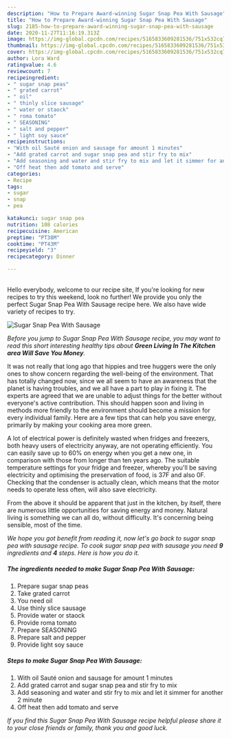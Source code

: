 ```yaml
---
description: "How to Prepare Award-winning Sugar Snap Pea With Sausage"
title: "How to Prepare Award-winning Sugar Snap Pea With Sausage"
slug: 2185-how-to-prepare-award-winning-sugar-snap-pea-with-sausage
date: 2020-11-27T11:16:19.313Z
image: https://img-global.cpcdn.com/recipes/5165833609281536/751x532cq70/sugar-snap-pea-with-sausage-recipe-main-photo.jpg
thumbnail: https://img-global.cpcdn.com/recipes/5165833609281536/751x532cq70/sugar-snap-pea-with-sausage-recipe-main-photo.jpg
cover: https://img-global.cpcdn.com/recipes/5165833609281536/751x532cq70/sugar-snap-pea-with-sausage-recipe-main-photo.jpg
author: Lora Ward
ratingvalue: 4.6
reviewcount: 7
recipeingredient:
- " sugar snap peas"
- " grated carrot"
- " oil"
- " thinly slice sausage"
- " water or staock"
- " roma tomato"
- " SEASONING"
- " salt and pepper"
- " light soy sauce"
recipeinstructions:
- "With oil Sauté onion and sausage for amount 1 minutes"
- "Add grated carrot and sugar snap pea and stir fry to mix"
- "Add seasoning and water and stir fry to mix and let it simmer for another 2 minute"
- "Off heat then add tomato and serve"
categories:
- Recipe
tags:
- sugar
- snap
- pea

katakunci: sugar snap pea 
nutrition: 108 calories
recipecuisine: American
preptime: "PT38M"
cooktime: "PT43M"
recipeyield: "3"
recipecategory: Dinner

---
```

<br>
Hello everybody, welcome to our recipe site, If you're looking for new recipes to try this weekend, look no further! We provide you only the perfect Sugar Snap Pea With Sausage recipe here. We also have wide variety of recipes to try.
<br>


![Sugar Snap Pea With Sausage](https://img-global.cpcdn.com/recipes/5165833609281536/751x532cq70/sugar-snap-pea-with-sausage-recipe-main-photo.jpg)

<i>Before you jump to Sugar Snap Pea With Sausage recipe, you may want to read this short interesting healthy tips about 
<strong>Green Living In The Kitchen area Will Save You Money</strong>.</i>
</br>

It was not really that long ago that hippies and tree huggers were the only ones to show concern regarding the well-being of the environment. That has totally changed now, since we all seem to have an awareness that the planet is having troubles, and we all have a part to play in fixing it. The experts are agreed that we are unable to adjust things for the better without everyone's active contribution. This should happen soon and living in methods more friendly to the environment should become a mission for every individual family. Here are a few tips that can help you save energy, primarily by making your cooking area more green.

A lot of electrical power is definitely wasted when fridges and freezers, both heavy users of electricity anyway, are not operating efficiently. You can easily save up to 60% on energy when you get a new one, in comparison with those from longer than ten years ago. The suitable temperature settings for your fridge and freezer, whereby you'll be saving electricity and optimising the preservation of food, is 37F and also 0F. Checking that the condenser is actually clean, which means that the motor needs to operate less often, will also save electricity.

From the above it should be apparent that just in the kitchen, by itself, there are numerous little opportunities for saving energy and money. Natural living is something we can all do, without difficulty. It's concerning being sensible, most of the time.


<i>We hope you got benefit from reading it, now let's go back to sugar snap pea with sausage recipe. To cook sugar snap pea with sausage you need <strong>9</strong> ingredients and <strong>4</strong> steps. Here is how you do it.
</i>

##### The ingredients needed to make Sugar Snap Pea With Sausage:

1. Prepare  sugar snap peas
1. Take  grated carrot
1. You need  oil
1. Use  thinly slice sausage
1. Provide  water or staock
1. Provide  roma tomato
1. Prepare  SEASONING
1. Prepare  salt and pepper
1. Provide  light soy sauce


##### Steps to make Sugar Snap Pea With Sausage:

1. With oil Sauté onion and sausage for amount 1 minutes
1. Add grated carrot and sugar snap pea and stir fry to mix
1. Add seasoning and water and stir fry to mix and let it simmer for another 2 minute
1. Off heat then add tomato and serve


<i>If you find this Sugar Snap Pea With Sausage recipe helpful please share it to your close friends or family, thank you and good luck.</i>
